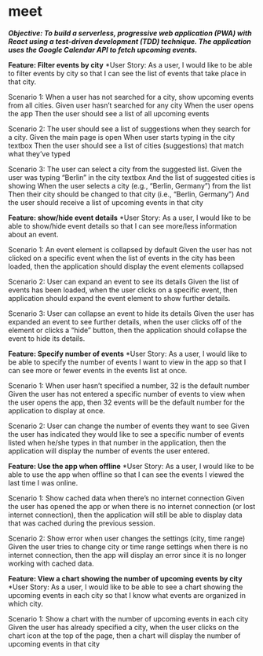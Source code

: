 # meet

_**Objective: To build a serverless, progressive web application (PWA) with React using a test-driven development (TDD) technique. The application uses the Google Calendar API to fetch upcoming events.**_


**Feature: Filter events by city**
*User Story: As a user, I would like to be able to filter events by city so that I can see the list of events that take place in that city.

Scenario 1: When a user has not searched for a city, show upcoming events from all cities.
Given user hasn’t searched for any city
When the user opens the app
Then the user should see a list of all upcoming events

Scenario 2: The user should see a list of suggestions when they search for a city.
Given the main page is open
When user starts typing in the city textbox
Then the user should see a list of cities (suggestions) that match what they’ve typed

Scenario 3: The user can select a city from the suggested list.
Given the user was typing “Berlin” in the city textbox
And the list of suggested cities is showing
When the user selects a city (e.g., “Berlin, Germany”) from the list
Then their city should be changed to that city (i.e., “Berlin, Germany”)
And the user should receive a list of upcoming events in that city



**Feature: show/hide event details**
*User Story: As a user, I would like to be able to show/hide event details so that I can see more/less information about an event.

Scenario 1: An event element is collapsed by default
Given the user has not clicked on a specific event when the list of events in the city has been loaded, then the application should display the event elements collapsed 

Scenario 2: User can expand an event to see its details
Given the list of events has been loaded, when the user clicks on a specific event, then application should expand the event element to show further details.

Scenario 3: User can collapse an event to hide its details
Given the user has expanded an event to see further details, when the user clicks off of the element or clicks a “hide” button, then the application should collapse the event to hide its details.



**Feature: Specify number of events**
*User Story: As a user, I would like to be able to specify the number of events I want to view in the app so that I can see more or fewer events in the events list at once.

Scenario 1: When user hasn’t specified a number, 32 is the default number
Given the user has not entered a specific number of events to view when the user opens the app, then 32 events will be the default number for the application to display at once.

Scenario 2: User can change the number of events they want to see
Given the user has indicated they would like to see a specific number of events listed when he/she types in that number in the application, then the application will display the number of events the user entered.


**Feature: Use the app when offline**
*User Story: As a user, I would like to be able to use the app when offline so that I can see the events I viewed the last time I was online.

Scenario 1: Show cached data when there’s no internet connection
Given the user has opened the app or when there is no internet connection (or lost internet connection), then the application will still be able to display data that was cached during the previous session.

Scenario 2: Show error when user changes the settings (city, time range)
Given the user tries to change city or time range settings when there is no internet connection, then the app will display an error since it is no longer working with cached data.


**Feature: View a chart showing the number of upcoming events by city**
*User Story: As a user, I would like to be able to see a chart showing the upcoming events in each city so that I know what events are organized in which city.

Scenario 1: Show a chart with the number of upcoming events in each city
Given the user has already specified a city, when the user clicks on the chart icon at the top of the page, then a chart will display the number of upcoming events in that city
